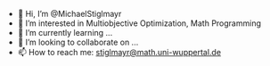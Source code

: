 - 👋 Hi, I’m @MichaelStiglmayr
- 👀 I’m interested in Multiobjective Optimization, Math Programming
- 🌱 I’m currently learning ...
- 💞️ I’m looking to collaborate on ...
- 📫 How to reach me: stiglmayr@math.uni-wuppertal.de

<!---
MichaelStiglmayr/MichaelStiglmayr is a ✨ special ✨ repository because its `README.md` (this file) appears on your GitHub profile.
You can click the Preview link to take a look at your changes.
--->
